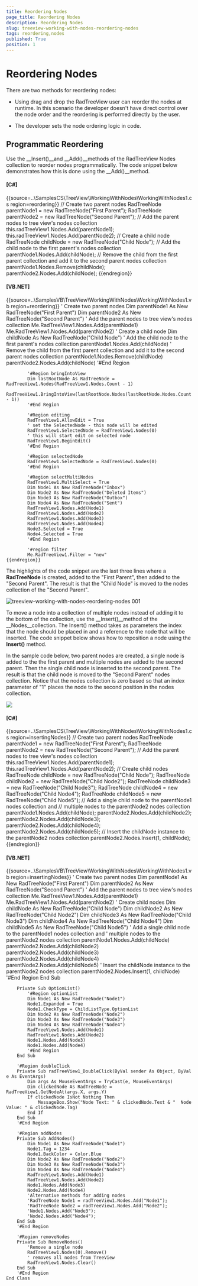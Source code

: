 ```yaml
---
title: Reordering Nodes
page_title: Reordering Nodes
description: Reordering Nodes
slug: treeview-working-with-nodes-reordering-nodes
tags: reordering,nodes
published: True
position: 1
---
```


# Reordering Nodes



There are two methods for reordering nodes:

* Using drag and drop the RadTreeView user can reorder the nodes at runtime. In this scenario the developer doesn't have direct control over the node order and the reordering is performed directly by the user. 


* The developer sets the node ordering logic in code.

## Programmatic Reordering

Use the __Insert()__and __Add()__methods of the RadTreeView Nodes collection to reorder nodes programmatically. The code snippet below demonstrates how this is done using the __Add()__method.

#### __[C#]__

{{source=..\SamplesCS\TreeView\WorkingWithNodes\WorkingWithNodes1.cs region=reordering}}
	            // Create two parent nodes
	            RadTreeNode parentNode1 = new RadTreeNode("First Parent");
	            RadTreeNode parentNode2 = new RadTreeNode("Second Parent");
	            // Add the parent nodes to tree view's nodes collection
	            this.radTreeView1.Nodes.Add(parentNode1);
	            this.radTreeView1.Nodes.Add(parentNode2);
	            // Create a child node
	            RadTreeNode childNode = new RadTreeNode("Child Node");
	            // Add the child node to the first parent's nodes collection
	            parentNode1.Nodes.Add(childNode);
	            // Remove the child from the first parent collection and add it to the second parent nodes collection
	            parentNode1.Nodes.Remove(childNode);
	            parentNode2.Nodes.Add(childNode);
	{{endregion}}



#### __[VB.NET]__

{{source=..\SamplesVB\TreeView\WorkingWithNodes\WorkingWithNodes1.vb region=reordering}}
	        ' Create two parent nodes
	        Dim parentNode1 As New RadTreeNode("First Parent")
	        Dim parentNode2 As New RadTreeNode("Second Parent")
	        ' Add the parent nodes to tree view's nodes collection
	        Me.RadTreeView1.Nodes.Add(parentNode1)
	        Me.RadTreeView1.Nodes.Add(parentNode2)
	        ' Create a child node
	        Dim childNode As New RadTreeNode("Child Node")
	        ' Add the child node to the first parent's nodes collection
	        parentNode1.Nodes.Add(childNode)
	        ' Remove the child from the first parent collection and add it to the second parent nodes collection
	        parentNode1.Nodes.Remove(childNode)
	        parentNode2.Nodes.Add(childNode)
	        '#End Region
	
	        '#Region bringIntoView
	        Dim lastRootNode As RadTreeNode = RadTreeView1.Nodes(RadTreeView1.Nodes.Count - 1)
	        RadTreeView1.BringIntoView(lastRootNode.Nodes(lastRootNode.Nodes.Count - 1))
	        '#End Region
	
	        '#Region editing
	        RadTreeView1.AllowEdit = True
	        ' set the SelectedNode - this node will be edited  
	        RadTreeView1.SelectedNode = RadTreeView1.Nodes(0)
	        ' this will start edit on selected node
	        RadTreeView1.BeginEdit()
	        '#End Region
	
	        '#Region selectedNode
	        RadTreeView1.SelectedNode = RadTreeView1.Nodes(0)
	        '#End Region
	
	        '#Region selectMultiNodes
	        RadTreeView1.MultiSelect = True
	        Dim Node1 As New RadTreeNode("Inbox")
	        Dim Node2 As New RadTreeNode("Deleted Items")
	        Dim Node3 As New RadTreeNode("Outbox")
	        Dim Node4 As New RadTreeNode("Sent")
	        RadTreeView1.Nodes.Add(Node1)
	        RadTreeView1.Nodes.Add(Node2)
	        RadTreeView1.Nodes.Add(Node3)
	        RadTreeView1.Nodes.Add(Node4)
	        Node3.Selected = True
	        Node4.Selected = True
	        '#End Region
	
	        '#region filter
	        Me.RadTreeView1.Filter = "new"
	{{endregion}}





The highlights of the code snippet are the last three lines where a __RadTreeNode__ is created, added to the "First Parent", then added to the "Second Parent". The result is that the "Child Node" is moved to the nodes collection of the "Second Parent".

![treeview-working-with-nodes-reordering-nodes 001](images/treeview-working-with-nodes-reordering-nodes001.png)

To move a node into a collection of multiple nodes instead of adding it to the bottom of the collection, use the __Insert()__method of the __Nodes__collection. The Insert() method takes as parameters the index that the node should be placed in and a reference to the node that will be inserted. The code snippet below shows how to reposition a node using the __Insert()__ method.

In the sample code below, two parent nodes are created, a single node is added to the the first parent and multiple nodes are added to the second parent. Then the single child node is inserted to the second parent. The result is that the child node is moved to the "Second Parent" nodes collection. Notice that the nodes collection is zero based so that an index parameter of "1" places the node to the second position in the nodes collection.

![](images/treeview-working-with-nodes-reordering-nodes002.png)

#### __[C#]__

{{source=..\SamplesCS\TreeView\WorkingWithNodes\WorkingWithNodes1.cs region=insertingNodes}}
	            // Create two parent nodes
	            RadTreeNode parentNode1 = new RadTreeNode("First Parent");
	            RadTreeNode parentNode2 = new RadTreeNode("Second Parent");
	            // Add the parent nodes to tree view's nodes collection
	            this.radTreeView1.Nodes.Add(parentNode1);
	            this.radTreeView1.Nodes.Add(parentNode2);
	            // Create child nodes
	            RadTreeNode childNode = new RadTreeNode("Child Node");
	            RadTreeNode childNode2 = new RadTreeNode("Child Node2");
	            RadTreeNode childNode3 = new RadTreeNode("Child Node3");
	            RadTreeNode childNode4 = new RadTreeNode("Child Node4");
	            RadTreeNode childNode5 = new RadTreeNode("Child Node5");
	            // Add a single child node to the parentNode1 nodes collection and
	            // multiple nodes to the parentNode2 nodes collection
	            parentNode1.Nodes.Add(childNode);
	            parentNode2.Nodes.Add(childNode2);
	            parentNode2.Nodes.Add(childNode3);
	            parentNode2.Nodes.Add(childNode4);
	            parentNode2.Nodes.Add(childNode5);
	            // Insert the childNode instance to the parentNode2 nodes collection
	            parentNode2.Nodes.Insert(1, childNode);
	{{endregion}}



#### __[VB.NET]__

{{source=..\SamplesVB\TreeView\WorkingWithNodes\WorkingWithNodes1.vb region=insertingNodes}}
	        ' Create two parent nodes
	        Dim parentNode1 As New RadTreeNode("First Parent")
	        Dim parentNode2 As New RadTreeNode("Second Parent")
	        ' Add the parent nodes to tree view's nodes collection
	        Me.RadTreeView1.Nodes.Add(parentNode1)
	        Me.RadTreeView1.Nodes.Add(parentNode2)
	        ' Create child nodes
	        Dim childNode As New RadTreeNode("Child Node")
	        Dim childNode2 As New RadTreeNode("Child Node2")
	        Dim childNode3 As New RadTreeNode("Child Node3")
	        Dim childNode4 As New RadTreeNode("Child Node4")
	        Dim childNode5 As New RadTreeNode("Child Node5")
	        ' Add a single child node to the parentNode1 nodes collection and
	        ' multiple nodes to the parentNode2 nodes collection
	        parentNode1.Nodes.Add(childNode)
	        parentNode2.Nodes.Add(childNode2)
	        parentNode2.Nodes.Add(childNode3)
	        parentNode2.Nodes.Add(childNode4)
	        parentNode2.Nodes.Add(childNode5)
	        ' Insert the childNode instance to the parentNode2 nodes collection
	        parentNode2.Nodes.Insert(1, childNode)
	        '#End Region
	    End Sub
	
	    Private Sub OptionList()
	        '#Region optionList
	        Dim Node1 As New RadTreeNode("Node1")
	        Node1.Expanded = True
	        Node1.CheckType = ChildListType.OptionList
	        Dim Node2 As New RadTreeNode("Node2")
	        Dim Node3 As New RadTreeNode("Node3")
	        Dim Node4 As New RadTreeNode("Node4")
	        RadTreeView1.Nodes.Add(Node1)
	        RadTreeView1.Nodes.Add(Node2)
	        Node1.Nodes.Add(Node3)
	        Node1.Nodes.Add(Node4)
	        '#End Region
	    End Sub
	
	    '#Region doubleClick
	    Private Sub radTreeView1_DoubleClick(ByVal sender As Object, ByVal e As EventArgs)
	        Dim args As MouseEventArgs = TryCast(e, MouseEventArgs)
	        Dim clickedNode As RadTreeNode = RadTreeView1.GetNodeAt(args.X, args.Y)
	        If clickedNode IsNot Nothing Then
	            MessageBox.Show("Node Text: " & clickedNode.Text & "  Node Value: " & clickedNode.Tag)
	        End If
	    End Sub
	    '#End Region
	
	    '#Region addNodes
	    Private Sub AddNodes()
	        Dim Node1 As New RadTreeNode("Node1")
	        Node1.Tag = 1234
	        Node1.BackColor = Color.Blue
	        Dim Node2 As New RadTreeNode("Node2")
	        Dim Node3 As New RadTreeNode("Node3")
	        Dim Node4 As New RadTreeNode("Node4")
	        RadTreeView1.Nodes.Add(Node1)
	        RadTreeView1.Nodes.Add(Node2)
	        Node1.Nodes.Add(Node3)
	        Node2.Nodes.Add(Node4)
	        'Alternative methods for adding nodes
	        'RadTreeNode Node1 = radTreeView1.Nodes.Add("Node1");
	        'RadTreeNode Node2 = radTreeView1.Nodes.Add("Node2");
	        'Node1.Nodes.Add("Node3");
	        'Node2.Nodes.Add("Node4");
	    End Sub
	    '#End Region
	
	    '#Region removeNodes
	    Private Sub RemoveNodes()
	        'Remove a single node
	        RadTreeView1.Nodes(0).Remove()
	        ' removes all nodes from TreeView
	        RadTreeView1.Nodes.Clear()
	    End Sub
	    '#End Region
	End Class


